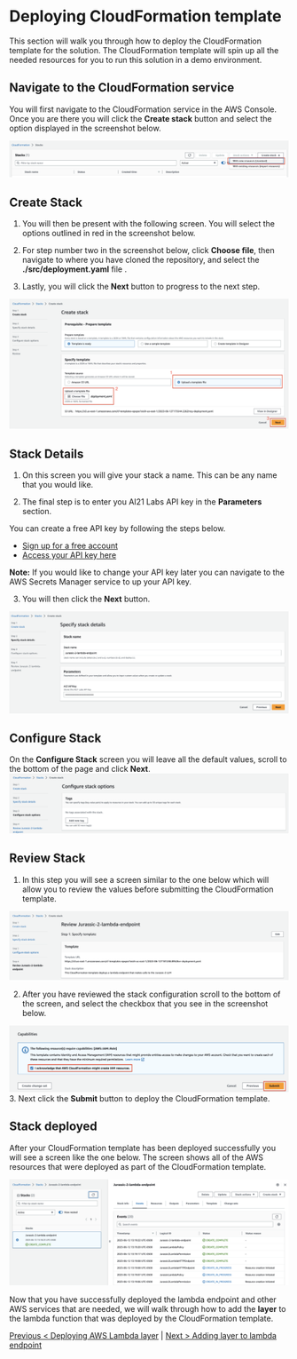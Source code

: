 # Deploying CloudFormation template

This section will walk you through how to deploy the CloudFormation template for the solution. The CloudFormation template will spin up all the needed resources for you to run this solution in a demo environment.

## Navigate to the CloudFormation service

You will first navigate to the CloudFormation service in the AWS Console. Once you are there you will click the **Create stack** button and select the option displayed in the screenshot below.

![Deploying CFN step 1](./images/cfn_1.png)

## Create Stack

1. You will then be present with the following screen. You will select the options outlined in red in the screenshot below.

2. For step number two in the screenshot below, click **Choose file**, then navigate to where you have cloned the repository, and select the **./src/deployment.yaml** file .

3. Lastly, you will click the **Next** button to progress to the next step.

![Deploying CFN step 2](./images/cfn_2.png)

## Stack Details

1. On this screen you will give your stack a name. This can be any name that you would like.

2. The final step is to enter you AI21 Labs API key in the **Parameters** section.

You can create a free API key by following the steps below.

- [Sign up for a free account](https://www.ai21.com/studio/pricing)
- [Access your API key here](https://studio.ai21.com/account/api-key)

**Note:** If you would like to change your API key later you can navigate to the AWS Secrets Manager service to up your API key.

3.  You will then click the **Next** button.

![Deploying CFN step 3](./images/cfn_3.png)

## Configure Stack

On the **Configure Stack** screen you will leave all the default values, scroll to the bottom of the page and click **Next**.
![Deploying CFN step 4](./images/cfn_4.png)

## Review Stack

1. In this step you will see a screen similar to the one below  which will allow you to review the values before submitting the CloudFormation template.

![Deploying CFN step 5.1](./images/cfn_5_1.png)

2. After you have reviewed the stack configuration scroll to the bottom of the screen, and select the checkbox that you see in the screenshot below.

![Deploying CFN step 5.2](./images/cfn_5_2.png) 3. Next click the **Submit** button to deploy the CloudFormation template.

## Stack deployed

After your CloudFormation template has been deployed successfully you will see a screen like the one below. The screen shows all of the AWS resources that were deployed as part of the CloudFormation template.

![Deploying CFN step 6](./images/cfn_6.png)

Now that you have successfully deployed the lambda endpoint and other AWS services that are needed, we will walk through how to add the **layer** to the lambda function that was deployed by the CloudFormation template.

[Previous < Deploying AWS Lambda layer](./layer.md) | [Next > Adding layer to lambda endpoint](./adding_layer.md)
